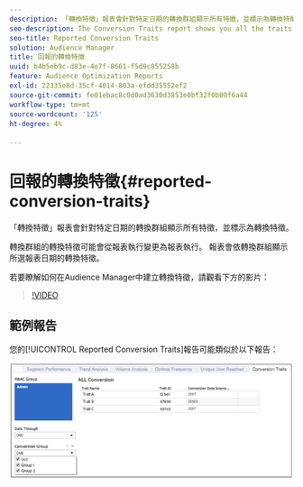 ```yaml
---
description: 「轉換特徵」報表會針對特定日期的轉換群組顯示所有特徵，並標示為轉換特徵。 轉換群組的轉換特徵可能會從報表執行變更為報表執行。 報表會依轉換群組顯示所選報表日期的轉換特徵。
seo-description: The Conversion Traits report shows you all the traits labeled as conversion traits for a conversion group at a certain date. Conversion traits for conversion groups can change from reporting run to reporting run. The report displays conversion traits by conversion group for the selected reporting date.
seo-title: Reported Conversion Traits
solution: Audience Manager
title: 回報的轉換特徵
uuid: b4b5eb9c-d83e-4e7f-8661-f5d9c855258b
feature: Audience Optimization Reports
exl-id: 22335e8d-35cf-4014-803a-efdd35552ef2
source-git-commit: fe01ebac8c0d0ad3630d3853e0bf32f0b00f6a44
workflow-type: tm+mt
source-wordcount: '125'
ht-degree: 4%

---
```


# 回報的轉換特徵{#reported-conversion-traits}

「轉換特徵」報表會針對特定日期的轉換群組顯示所有特徵，並標示為轉換特徵。

轉換群組的轉換特徵可能會從報表執行變更為報表執行。 報表會依轉換群組顯示所選報表日期的轉換特徵。

若要瞭解如何在Audience Manager中建立轉換特徵，請觀看下方的影片：

>[!VIDEO](https://video.tv.adobe.com/v/23431/)

## 範例報告

您的[!UICONTROL Reported Conversion Traits]報告可能類似於以下報告：

![](assets/reported-conversion-traits.png)
